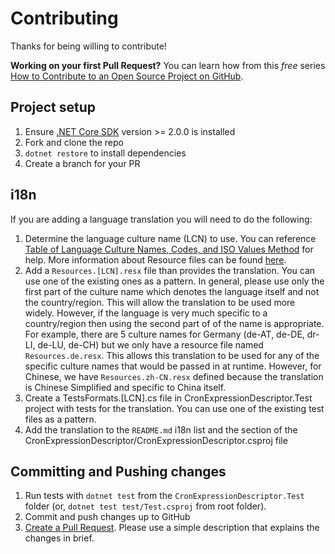# Contributing

Thanks for being willing to contribute!

**Working on your first Pull Request?** You can learn how from this *free* series
[How to Contribute to an Open Source Project on GitHub](https://egghead.io/courses/how-to-contribute-to-an-open-source-project-on-github).

## Project setup

1. Ensure [.NET Core SDK](https://www.microsoft.com/net/download/core#/sdk) version >=  2.0.0 is installed
2. Fork and clone the repo
3. `dotnet restore` to install dependencies
4. Create a branch for your PR

## i18n

If you are adding a language translation you will need to do the following:

1. Determine the language culture name (LCN) to use.  You can reference [Table of Language Culture Names, Codes, and ISO Values Method](https://msdn.microsoft.com/en-us/library/ee825488(v=cs.20).aspx) for help.  More information about Resource files can be found [here](https://learn.microsoft.com/en-us/dotnet/core/extensions/localization#resource-files).
2. Add a `Resources.[LCN].resx` file than provides the translation.  You can use one of the existing ones as a pattern.  In general, please use only the first part of the culture name which denotes the language itself and not the country/region.  This will allow the translation to be used more widely.  However, if the language is very much specific to a country/region then using the second part of of the name is appropriate.  For example, there are 5 culture names for Germany (de-AT, de-DE, dr-LI, de-LU, de-CH) but we only have a resource file named `Resources.de.resx`.  This allows this translation to be used for any of the specific culture names that would be passed in at runtime.  However, for Chinese, we have `Resources.zh-CN.resx` defined because the translation is Chinese Simplified and specific to China itself.
3. Create a TestsFormats.[LCN].cs file in CronExpressionDescriptor.Test project with tests for the translation.  You can use one of the existing test files as a pattern.
4. Add the translation to the `README.md` i18n list and the <Description/> section of the CronExpressionDescriptor/CronExpressionDescriptor.csproj file

## Committing and Pushing changes

1. Run tests with `dotnet test` from the `CronExpressionDescriptor.Test` folder (or, `dotnet test test/Test.csproj` from root folder).
2. Commit and push changes up to GitHub
1. [Create a Pull Request](https://help.github.com/articles/creating-a-pull-request/).  Please use a simple description that explains the changes in brief.
